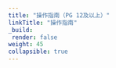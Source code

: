 ```yaml
---
title: "操作指南（PG 12及以上）"
linkTitle: "操作指南"
_build:
 render: false 
weight: 45
collapsible: true
---
```

